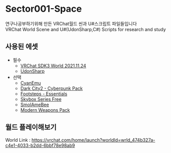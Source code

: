 # Sector001-Space

연구나공부하기위해 만든 VRChat월드 씬과 U#스크립트 파일들입니다  
VRChat World Scene and U#(UdonSharp,C#) Scripts for research and study

## 사용된 에셋
* 필수
  * [VRChat SDK3 World 2021.11.24](https://vrchat.com/home/download)
  * [UdonSharp](https://github.com/vrchat-community/UdonSharp)
* 선택
  * [CyanEmu](https://github.com/CyanLaser/CyanEmu)
  * [Dark City2 - Cyberpunk Pack](https://assetstore.unity.com/packages/3d/environments/sci-fi/dark-city2-cyberpunk-pack-133817)
  * [Footsteps - Essentials](https://assetstore.unity.com/packages/audio/sound-fx/foley/footsteps-essentials-189879)
  * [Skybox Series Free](https://assetstore.unity.com/packages/2d/textures-materials/sky/skybox-series-free-103633)
  * [SmolAmeBee](https://sketchfab.com/3d-models/smol-ame-bee-add6975128c24b5dabbf475b9fed797b)
  * [Modern Weapons Pack](https://assetstore.unity.com/packages/3d/props/guns/modern-weapons-pack-14233)

## 월드 플레이해보기
World Link : https://vrchat.com/home/launch?worldId=wrld_474b327a-c4e1-4033-b2dd-6bbf78e98ab9
